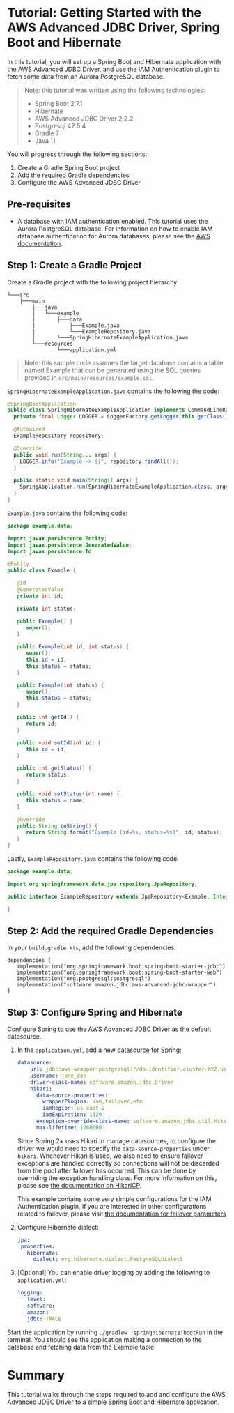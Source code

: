 # Tutorial: Getting Started with the AWS Advanced JDBC Driver, Spring Boot and Hibernate

In this tutorial, you will set up a Spring Boot and Hibernate application with the AWS Advanced JDBC Driver, and use the IAM Authentication plugin to fetch some data from an Aurora PostgreSQL database.

> Note: this tutorial was written using the following technologies:
>    - Spring Boot 2.7.1
>    - Hibernate
>    - AWS Advanced JDBC Driver 2.2.2
>    - Postgresql 42.5.4
>    - Gradle 7
>    - Java 11

You will progress through the following sections:
1. Create a Gradle Spring Boot project
2. Add the required Gradle dependencies
3. Configure the AWS Advanced JDBC Driver

## Pre-requisites
- A database with IAM authentication enabled. This tutorial uses the Aurora PostgreSQL database. For information on how to enable IAM database authentication for Aurora databases, please see the [AWS documentation](https://docs.aws.amazon.com/AmazonRDS/latest/UserGuide/UsingWithRDS.IAMDBAuth.html).

## Step 1: Create a Gradle Project
Create a Gradle project with the following project hierarchy:

```
└───src
    ├───main
        ├───java
        │   └───example
        |       ├───data
        |           ├───Example.java
        |           └───ExampleRepository.java
        │       └───SpringHibernateExampleApplication.java
        └───resources
                └───application.yml
```

> Note: this sample code assumes the target database contains a table named Example that can be generated using the SQL queries provided in `src/main/resources/example.sql`.

`SpringHibernateExampleApplication.java` contains the following the code:

```java
@SpringBootApplication
public class SpringHibernateExampleApplication implements CommandLineRunner {
  private final Logger LOGGER = LoggerFactory.getLogger(this.getClass());

  @Autowired
  ExampleRepository repository;

  @Override
  public void run(String... args) {
    LOGGER.info("Example -> {}", repository.findAll());
  }

  public static void main(String[] args) {
    SpringApplication.run(SpringHibernateExampleApplication.class, args);
  }
}
```

`Example.java` contains the following code:

```java
package example.data;

import javax.persistence.Entity;
import javax.persistence.GeneratedValue;
import javax.persistence.Id;

@Entity
public class Example {

   @Id
   @GeneratedValue
   private int id;

   private int status;

   public Example() {
      super();
   }

   public Example(int id, int status) {
      super();
      this.id = id;
      this.status = status;
   }

   public Example(int status) {
      super();
      this.status = status;
   }

   public int getId() {
      return id;
   }

   public void setId(int id) {
      this.id = id;
   }

   public int getStatus() {
      return status;
   }

   public void setStatus(int name) {
      this.status = name;
   }

   @Override
   public String toString() {
      return String.format("Example [id=%s, status=%s]", id, status);
   }
}
```
Lastly, `ExampleRepository.java` contains the following code:

```java
package example.data;

import org.springframework.data.jpa.repository.JpaRepository;

public interface ExampleRepository extends JpaRepository<Example, Integer> {

}
```

## Step 2: Add the required Gradle Dependencies
In your `build.gradle.kts`, add the following dependencies.

```
dependencies {
   implementation("org.springframework.boot:spring-boot-starter-jdbc")
   implementation("org.springframework.boot:spring-boot-starter-web")
   implementation("org.postgresql:postgresql")
   implementation("software.amazon.jdbc:aws-advanced-jdbc-wrapper")
}
```

## Step 3: Configure Spring and Hibernate
Configure Spring to use the AWS Advanced JDBC Driver as the default datasource.

1. In the `application.yml`, add a new datasource for Spring:
    ```yaml
    datasource:
        url: jdbc:aws-wrapper:postgresql://db-identifier.cluster-XYZ.us-east-2.rds.amazonaws.com:5432/db
        username: jane_doe
        driver-class-name: software.amazon.jdbc.Driver
        hikari:
          data-source-properties:
            wrapperPlugins: iam,failover,efm
            iamRegion: us-east-2
            iamExpiration: 1320
          exception-override-class-name: software.amazon.jdbc.util.HikariCPSQLException
          max-lifetime: 1260000
    ```
   Since Spring 2+ uses Hikari to manage datasources, to configure the driver we would need to specify the `data-source-properties` under `hikari`.
   Whenever Hikari is used, we also need to ensure failover exceptions are handled correctly so connections will not be discarded from the pool after failover has occurred. This can be done by overriding the exception handling class. For more information on this, please see [the documentation on HikariCP](../../docs/using-the-jdbc-driver/using-plugins/UsingTheFailoverPlugin.md#hikaricp).
   
   This example contains some very simple configurations for the IAM Authentication plugin, if you are interested in other configurations related to failover, please visit [the documentation for failover parameters](../../docs/using-the-jdbc-driver/using-plugins/UsingTheFailoverPlugin.md#failover-parameters)
2. Configure Hibernate dialect:
   ```yaml
   jpa:
    properties:
      hibernate:
        dialect: org.hibernate.dialect.PostgreSQLDialect
   ```
3. [Optional] You can enable driver logging by adding the following to `application.yml`:
   ```yaml
   logging:
      level:
      software:
      amazon:
      jdbc: TRACE
   ```

Start the application by running `./gradlew :springhibernate:bootRun` in the terminal. You should see the application making a connection to the database and fetching data from the Example table.

# Summary
This tutorial walks through the steps required to add and configure the AWS Advanced JDBC Driver to a simple Spring Boot and Hibernate application.
